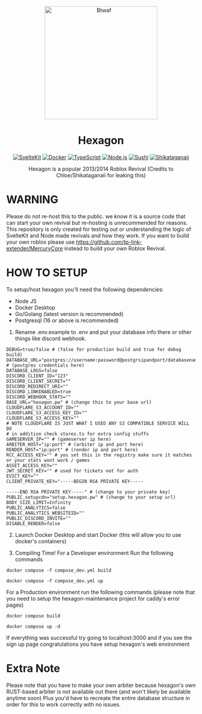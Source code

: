 <div align="center">
<img src="https://static.wikitide.net/hexagonwiki/thumb/7/70/HexagonLogo.png/600px-HexagonLogo.png" alt="Btwaf " width="300"/>
</div>

<h1 align="center">Hexagon</h1>

<div align="center">

[![SvelteKit](https://img.shields.io/badge/SvelteKit-2.21.1-orange?logo=svelte)](https://github.com/SkylerClock/Hexagon)
[![Docker](https://img.shields.io/badge/Docker-28.1.1-blue?logo=docker)](https://github.com/SkylerClock/Hexagon)
[![TypeScript](https://img.shields.io/badge/TypeScript-5.8.3-yellow?logo=typescript)](https://github.com/SkylerClock/Hexagon)
[![Node.js](https://img.shields.io/badge/Node.JS-24.1.0-green?logo=nodedotjs)](https://github.com/SkylerClock/Hexagon)
[![Sushi](https://img.shields.io/badge/Developer-SushiDesigner-white)](https://github.com/SushiDesigner)
[![Shikataganaii](https://img.shields.io/badge/Leaked_By-Chloe/Shikataganaii-white)](https://github.com/shikataganaii)

Hexagon is a popular 2013/2014 Roblox Revival (Credits to Chloe/Shikataganaii for leaking this)
</div>

# WARNING

Please do not re-host this to the public. we know it is a source code that can start your own revival but re-hosting is unrecommended for reasons.
This repository is only created for testing out or understanding the logic of SvelteKit and Node made revivals and how they work.
If you want to build your own roblox please use https://github.com/tp-link-extender/MercuryCore instead to build your own Roblox Revival.

# HOW TO SETUP

To setup/host hexagon you'll need the following dependencies:
- Node JS
- Docker Desktop
- Go/Golang (latest version is recommended)
- Postgresql (16 or above is recommended)

1. Rename .env.example to .env and put your database info there or other things like discord webhook.

```shell
DEBUG=true/false # (false for production build and true for debug build)
DATABASE_URL="postgres://username:password@postgrsipandport/databasename" # (postgres credentials here)
DATABASE_LOGS=false
DISCORD_CLIENT_ID="123"
DISCORD_CLIENT_SECRET=""
DISCORD_REDIRECT_URI=""
DISCORD_LINKENABLED=true
DISCORD_WEBHOOK_STATS=""
BASE_URL="hexagon.pw" # (change this to your base url)
CLOUDFLARE_S3_ACCOUNT_ID=""
CLOUDFLARE_S3_ACCESS_KEY_ID=""
CLOUDFLARE_S3_ACCESS_KEY=""
# NOTE CLOUDFLARE IS JUST WHAT I USED ANY S3 COMPATIBLE SERVICE WILL DO
# in addition check stores.ts for extra config stuffs
GAMESERVER_IP="" # (gameserver ip here)
ARBITER_HOST="ip:port" # (arbiter ip and port here)
RENDER_HOST="ip:port" # (render ip and port here)
RCC_ACCESS_KEY="" # you set this in the registry make sure it matches or your stats wont work / games
ASSET_ACCESS_KEY=""
JWT_SECRET_KEY="" # used for tickets not for auth
EVICT_KEY=""
CLIENT_PRIVATE_KEY="-----BEGIN RSA PRIVATE KEY-----

-----END RSA PRIVATE KEY-----" # (change to your private key)
PUBLIC_setupcdn="setup.hexagon.pw" # (change to your setup url)
BODY_SIZE_LIMIT=Infinity
PUBLIC_ANALYTICS=false
PUBLIC_ANALYTICS_WEBSITEID=""
PUBLIC_DISCORD_INVITE=""
DISABLE_RENDER=false
```

2. Launch Docker Desktop and start Docker (this will allow you to use docker's containers)

3. Compiling Time! For a Developer environment
Run the following commands
```shell
docker compose -f compose_dev.yml build
```
```shell
docker compose -f compose_dev.yml up
```
For a Production environment run the following commands (please note that you need to setup the hexagon-maintenance project for caddy's error pages)
```shell
docker compose build
```
```shell
docker compose up -d
```

If everything was successful try going to localhost:3000 and if you see the sign up page congratulations you have setup hexagon's web environment

# Extra Note
Please note that you have to make your own arbiter because hexagon's own RUST-based arbiter is not available out there (and won't likely be available anytime soon) Plus you'd have to recreate the entire database structure in order for this to work correctly with no issues.
